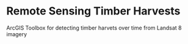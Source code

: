 # Remote Sensing Timber Harvests

ArcGIS Toolbox for detecting timber harvets over time from Landsat 8 imagery
